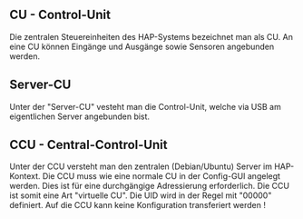 ## CU - Control-Unit ##

Die zentralen Steuereinheiten des HAP-Systems bezeichnet man als CU. An eine CU können Eingänge und Ausgänge sowie Sensoren angebunden werden.


## Server-CU ##

Unter der "Server-CU" vesteht man die Control-Unit, welche via USB am eigentlichen Server angebunden bist.


## CCU - Central-Control-Unit ##

Unter der CCU versteht man den zentralen (Debian/Ubuntu) Server im HAP-Kontext.  Die CCU muss wie eine normale CU in der Config-GUI angelegt werden. Dies ist für eine durchgängige Adressierung erforderlich. Die CCU ist somit eine Art "virtuelle CU". Die UID wird in der Regel mit "00000" definiert. Auf die CCU kann keine Konfiguration transferiert werden !